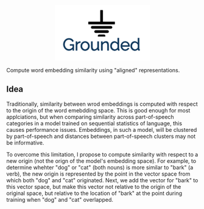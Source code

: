 <div align="center">
 <img src="images/logo.png" width="250"> 
</div>

Compute word embedding similarity using "aligned" representations. 

## Idea

Traditionally, similarity between wrod embeddings is computed with respect to the origin of the word emebdding space. This is good enough for most applciations, but when comparing similarity across part-of-speech categories in a model trained on sequential statistics of language, this causes performance issues. Embeddings, in such a model, will be clustered by part-of-speech and distances between part-of-speech clusters may not be informative.

To overcome this limitation, I propose to compute similarity with respect to a new origin (not the orign of the model's embedding space). For example, to determine whehter "dog" or "cat" (both nouns) is more similar to "bark" (a verb), the new origin is represented by the point in the vector space from which both "dog" and "cat" originated. Next, we add the vector for "bark" to this vector space, but make this vector not relative to the origin of the original space, but relative to the location of "bark" at the point during training when "dog" and "cat" overlapped. 
